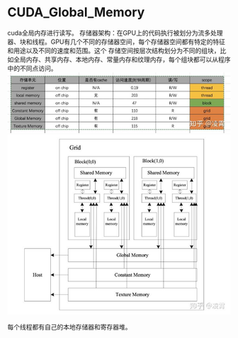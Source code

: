 # CUDA_Global_Memory
cuda全局内存进行读写。
存储器架构：在GPU上的代码执行被划分为流多处理器、块和线程。GPU有几个不同的存储器空间，每个存储器空间都有特定的特征和用途以及不同的速度和范围。这个
存储空间按层次结构划分为不同的组块，比如全局内存、共享内存、本地内存、常量内存和纹理内存，每个组块都可以从程序中的不同点访问。
![GPU架构图](https://github.com/2444395570/CUDA_Global_Memory/blob/master/GPU_1.jpg)![存储器架构图](https://github.com/2444395570/CUDA_Global_Memory/blob/master/GPU_2.jpg)

每个线程都有自己的本地存储器和寄存器堆。


